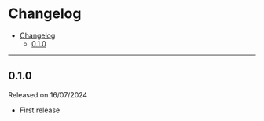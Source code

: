 # Changelog

- [Changelog](#changelog)
  - [0.1.0](#010)

---

## 0.1.0

Released on 16/07/2024

- First release
